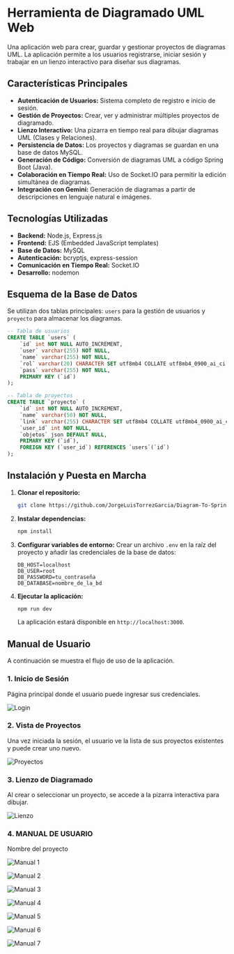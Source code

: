 # Herramienta de Diagramado UML Web

Una aplicación web para crear, guardar y gestionar proyectos de diagramas UML. La aplicación permite a los usuarios registrarse, iniciar sesión y trabajar en un lienzo interactivo para diseñar sus diagramas.

## Características Principales

-   **Autenticación de Usuarios:** Sistema completo de registro e inicio de sesión.
-   **Gestión de Proyectos:** Crear, ver y administrar múltiples proyectos de diagramado.
-   **Lienzo Interactivo:** Una pizarra en tiempo real para dibujar diagramas UML (Clases y Relaciones).
-   **Persistencia de Datos:** Los proyectos y diagramas se guardan en una base de datos MySQL.
-   **Generación de Código:** Conversión de diagramas UML a código Spring Boot (Java).
-   **Colaboración en Tiempo Real:** Uso de Socket.IO para permitir la edición simultánea de diagramas.
-   **Integración con Gemini:** Generación de diagramas a partir de descripciones en lenguaje natural e imágenes.

## Tecnologías Utilizadas

-   **Backend:** Node.js, Express.js
-   **Frontend:** EJS (Embedded JavaScript templates)
-   **Base de Datos:** MySQL
-   **Autenticación:** bcryptjs, express-session
-   **Comunicación en Tiempo Real:** Socket.IO
-   **Desarrollo:** nodemon

## Esquema de la Base de Datos

Se utilizan dos tablas principales: `users` para la gestión de usuarios y `proyecto` para almacenar los diagramas.

```sql
-- Tabla de usuarios
CREATE TABLE `users` (
    `id` int NOT NULL AUTO_INCREMENT,
    `user` varchar(255) NOT NULL,
    `name` varchar(255) NOT NULL,
    `rol` varchar(20) CHARACTER SET utf8mb4 COLLATE utf8mb4_0900_ai_ci NOT NULL,
    `pass` varchar(255) NOT NULL,
    PRIMARY KEY (`id`)
);

-- Tabla de proyectos
CREATE TABLE `proyecto` (
    `id` int NOT NULL AUTO_INCREMENT,
    `name` varchar(50) NOT NULL,
    `link` varchar(255) CHARACTER SET utf8mb4 COLLATE utf8mb4_0900_ai_ci NOT NULL,
    `user_id` int NOT NULL,
    `objetos` json DEFAULT NULL,
    PRIMARY KEY (`id`),
    FOREIGN KEY (`user_id`) REFERENCES `users`(`id`)
);
```

## Instalación y Puesta en Marcha

1.  **Clonar el repositorio:**
    ```bash
    git clone https://github.com/JorgeLuisTorrezGarcia/Diagram-To-SpringBoot.git
    ```
2.  **Instalar dependencias:**
    ```bash
    npm install
    ```
3.  **Configurar variables de entorno:**
    Crear un archivo `.env` en la raíz del proyecto y añadir las credenciales de la base de datos:
    ```
    DB_HOST=localhost
    DB_USER=root
    DB_PASSWORD=tu_contraseña
    DB_DATABASE=nombre_de_la_bd
    ```
4.  **Ejecutar la aplicación:**
    ```bash
    npm run dev
    ```
    La aplicación estará disponible en `http://localhost:3000`.

## Manual de Usuario

A continuación se muestra el flujo de uso de la aplicación.

### 1. Inicio de Sesión
Página principal donde el usuario puede ingresar sus credenciales.

![Login](img/login.png)

### 2. Vista de Proyectos
Una vez iniciada la sesión, el usuario ve la lista de sus proyectos existentes y puede crear uno nuevo.

![Proyectos](img/proyectos.png)

### 3. Lienzo de Diagramado
Al crear o seleccionar un proyecto, se accede a la pizarra interactiva para dibujar.

![Lienzo](img/lienzo.png)

### 4. MANUAL DE USUARIO
Nombre del proyecto

![Manual 1](img/manual1.png)


![Manual 2](img/manual2.png)


![Manual 3](img/manual3.png)


![Manual 4](img/manual4.png)


![Manual 5](img/manual5.png)


![Manual 6](img/manual6.png)


![Manual 7](img/manual7.png)
